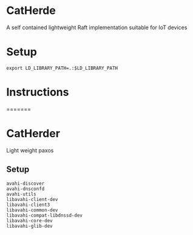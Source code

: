 # CatHerde

A self contained lightweight Raft implementation suitable for IoT devices

# Setup
    export LD_LIBRARY_PATH=.:$LD_LIBRARY_PATH 

# Instructions
=======
# CatHerder
Light weight paxos 
## Setup 
    avahi-discover
    avahi-dnsconfd
    avahi-utils
    libavahi-client-dev
    libavahi-client3
    libavahi-common-dev
    libavahi-compat-libdnssd-dev
    libavahi-core-dev 
    libavahi-glib-dev

